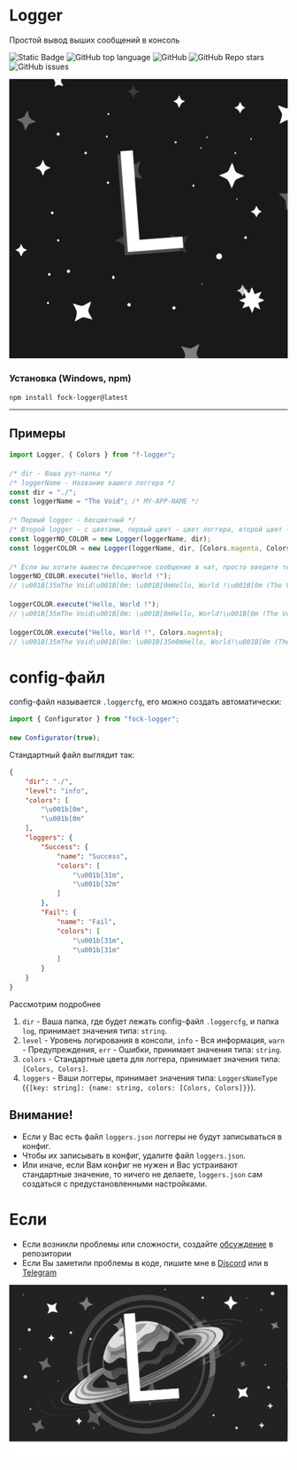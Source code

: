 # Logger

Простой вывод выших сообщений в консоль

![Static Badge](https://img.shields.io/badge/fockusty-logger-logger)
![GitHub top language](https://img.shields.io/github/languages/top/fockusty/logger)
![GitHub](https://img.shields.io/github/license/fockusty/logger)
![GitHub Repo stars](https://img.shields.io/github/stars/fockusty/logger)
![GitHub issues](https://img.shields.io/github/issues/fockusty/logger)

![Logotype](./assets/logger.logo.svg)

### Установка (Windows, npm)

```
npm install fock-logger@latest
```

<hr>

## Примеры

```ts
import Logger, { Colors } from "f-logger";

/* dir - Ваша рут-папка */
/* loggerName - Название вашего логгера */
const dir = "./";
const loggerName = "The Void"; /* MY-APP-NAME */

/* Первый logger - бесцветный */
/* Второй logger - с цветами, первый цвет - цвет логгера, второй цвет - цвет сообщения */
const loggerNO_COLOR = new Logger(loggerName, dir);
const loggerCOLOR = new Logger(loggerName, dir, [Colors.magenta, Colors.reset]);

/* Если вы хотите вывести бесцветное сообщение в чат, просто введите текст */
loggerNO_COLOR.execute("Hello, World !");
// \u001B[35mThe Void\u001B[0m: \u001B[0mHello, World !\u001B[0m (The Void: Hello, World!)

loggerCOLOR.execute("Hello, World !");
// \u001B[35mThe Void\u001B[0m: \u001B[0mHello, World!\u001B[0m (The Void: Hello, World!)

loggerCOLOR.execute("Hello, World !", Colors.magenta);
// \u001B[35mThe Void\u001B[0m: \u001B[35m0mHello, World!\u001B[0m (The Void: Hello, World!)
```

# config-файл
config-файл называется `.loggercfg`, его можно создать автоматически:

```ts
import { Configurator } from "fock-logger";

new Configurator(true);
```

Стандартный файл выглядит так:
```json
{
    "dir": "./",
    "level": "info",
    "colors": [
        "\u001b[0m",
        "\u001b[0m"
    ],
    "loggers": {
        "Success": {
            "name": "Success",
            "colors": [
                "\u001b[31m",
                "\u001b[32m"
            ]
        },
        "Fail": {
            "name": "Fail",
            "colors": [
                "\u001b[31m",
                "\u001b[31m"
            ]
        }
    }
}
```

Рассмотрим подробнее

1. `dir` - Ваша папка, где будет лежать config-файл `.loggercfg`, и папка `log`, принимает значения типа: `string`.
2. `level` - Уровень логирования в консоли, `info` - Вся информация, `warn` - Предупреждения, `err` - Ошибки, принимает значения типа: `string`.
3. `colors` - Стандартные цвета для логгера, принимает значения типа: `[Colors, Colors]`.
4. `loggers` - Ваши логгеры, принимает значения типа: `LoggersNameType` (`{[key: string]: {name: string, colors: [Colors, Colors]}}`).

## Внимание!
- Если у Вас есть файл `loggers.json` логгеры не будут записываться в конфиг.
- Чтобы их записывать в конфиг, удалите файл `loggers.json`.
- Или иначе, если Вам конфиг не нужен и Вас устраивают стандартные значение, то ничего не делаете, `loggers.json` сам создаться с предустановленными настройками.

# Если

- Если возникли проблемы или сложности, создайте [обсуждение](https://github.com/fockusty/logger/issues/new/choose) в репозитории
- Если Вы заметили проблемы в коде, пишите мне в [Discord](https://discord.gg/5MJrRjzPec) или в [Telegram](https://t.me/FOCKUSTY)

<div align="center">
    <img src="./assets/logger.banner.svg" alt="banner">
</div>
